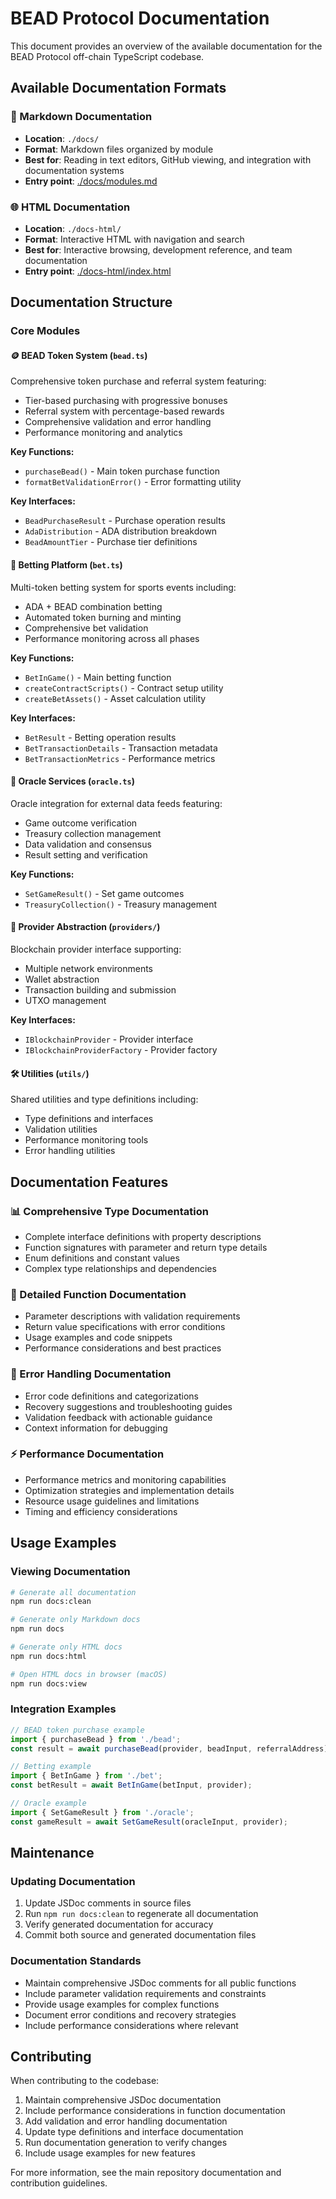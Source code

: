 # BEAD Protocol Documentation

This document provides an overview of the available documentation for the BEAD Protocol off-chain TypeScript codebase.

## Available Documentation Formats

### 📝 Markdown Documentation
- **Location**: `./docs/`
- **Format**: Markdown files organized by module
- **Best for**: Reading in text editors, GitHub viewing, and integration with documentation systems
- **Entry point**: [./docs/modules.md](./docs/modules.md)

### 🌐 HTML Documentation  
- **Location**: `./docs-html/`
- **Format**: Interactive HTML with navigation and search
- **Best for**: Interactive browsing, development reference, and team documentation
- **Entry point**: [./docs-html/index.html](./docs-html/index.html)

## Documentation Structure

### Core Modules

#### 🪙 BEAD Token System (`bead.ts`)
Comprehensive token purchase and referral system featuring:
- Tier-based purchasing with progressive bonuses
- Referral system with percentage-based rewards  
- Comprehensive validation and error handling
- Performance monitoring and analytics

**Key Functions:**
- `purchaseBead()` - Main token purchase function
- `formatBetValidationError()` - Error formatting utility

**Key Interfaces:**
- `BeadPurchaseResult` - Purchase operation results
- `AdaDistribution` - ADA distribution breakdown
- `BeadAmountTier` - Purchase tier definitions

#### 🎯 Betting Platform (`bet.ts`)
Multi-token betting system for sports events including:
- ADA + BEAD combination betting
- Automated token burning and minting
- Comprehensive bet validation
- Performance monitoring across all phases

**Key Functions:**
- `BetInGame()` - Main betting function
- `createContractScripts()` - Contract setup utility
- `createBetAssets()` - Asset calculation utility

**Key Interfaces:**
- `BetResult` - Betting operation results
- `BetTransactionDetails` - Transaction metadata
- `BetTransactionMetrics` - Performance metrics

#### 🔮 Oracle Services (`oracle.ts`)
Oracle integration for external data feeds featuring:
- Game outcome verification
- Treasury collection management
- Data validation and consensus
- Result setting and verification

**Key Functions:**
- `SetGameResult()` - Set game outcomes
- `TreasuryCollection()` - Treasury management

#### 🔌 Provider Abstraction (`providers/`)
Blockchain provider interface supporting:
- Multiple network environments
- Wallet abstraction
- Transaction building and submission
- UTXO management

**Key Interfaces:**
- `IBlockchainProvider` - Provider interface
- `IBlockchainProviderFactory` - Provider factory

#### 🛠️ Utilities (`utils/`)
Shared utilities and type definitions including:
- Type definitions and interfaces
- Validation utilities
- Performance monitoring tools
- Error handling utilities

## Documentation Features

### 📊 Comprehensive Type Documentation
- Complete interface definitions with property descriptions
- Function signatures with parameter and return type details
- Enum definitions and constant values
- Complex type relationships and dependencies

### 📖 Detailed Function Documentation  
- Parameter descriptions with validation requirements
- Return value specifications with error conditions
- Usage examples and code snippets
- Performance considerations and best practices

### 🚨 Error Handling Documentation
- Error code definitions and categorizations
- Recovery suggestions and troubleshooting guides
- Validation feedback with actionable guidance
- Context information for debugging

### ⚡ Performance Documentation
- Performance metrics and monitoring capabilities
- Optimization strategies and implementation details
- Resource usage guidelines and limitations
- Timing and efficiency considerations

## Usage Examples

### Viewing Documentation

```bash
# Generate all documentation
npm run docs:clean

# Generate only Markdown docs
npm run docs

# Generate only HTML docs  
npm run docs:html

# Open HTML docs in browser (macOS)
npm run docs:view
```

### Integration Examples

```typescript
// BEAD token purchase example
import { purchaseBead } from './bead';
const result = await purchaseBead(provider, beadInput, referralAddress);

// Betting example
import { BetInGame } from './bet';
const betResult = await BetInGame(betInput, provider);

// Oracle example
import { SetGameResult } from './oracle';
const gameResult = await SetGameResult(oracleInput, provider);
```

## Maintenance

### Updating Documentation
1. Update JSDoc comments in source files
2. Run `npm run docs:clean` to regenerate all documentation
3. Verify generated documentation for accuracy
4. Commit both source and generated documentation files

### Documentation Standards
- Maintain comprehensive JSDoc comments for all public functions
- Include parameter validation requirements and constraints
- Provide usage examples for complex functions
- Document error conditions and recovery strategies
- Include performance considerations where relevant

## Contributing

When contributing to the codebase:
1. Maintain comprehensive JSDoc documentation
2. Include performance considerations in function documentation
3. Add validation and error handling documentation
4. Update type definitions and interface documentation
5. Run documentation generation to verify changes
6. Include usage examples for new features

For more information, see the main repository documentation and contribution guidelines.
